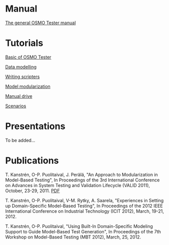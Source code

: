 # Manual #

[The general OSMO Tester manual](http://code.google.com/p/osmo/downloads/detail?name=osmo-guide.pdf&can=2&q=)

# Tutorials #

[Basic of OSMO Tester](http://code.google.com/p/osmo/downloads/detail?name=tutorial_basics.pdf&can=2&q=)

[Data modelling](http://code.google.com/p/osmo/downloads/detail?name=tutorial_data.pdf&can=2&q=)

[Writing scripters](http://code.google.com/p/osmo/downloads/detail?name=tutorial_scripter.pdf&can=2&q=)

[Model modularization](http://code.google.com/p/osmo/downloads/detail?name=tutorial_modularization.pdf&can=2&q=)

[Manual drive](http://code.google.com/p/osmo/downloads/detail?name=tutorial_manualdrive.pdf&can=2&q=)

[Scenarios](http://code.google.com/p/osmo/downloads/detail?name=tutorial_scenarios.pdf&can=2&q=)

# Presentations #

To be added...

# Publications #

T. Kanstrén, O-P. Puolitaival, J. Perälä, "An Approach to Modularization in Model-Based Testing", In Proceedings of the 3rd International Conference on Advances in System Testing and Validation Lifecycle (VALID 2011), October, 23-29, 2011. [PDF](http://www.thinkmind.org/download.php?articleid=valid_2011_1_20_40024)

T. Kanstrén, O-P. Puolitaival, V-M. Rytky, A. Saarela, "Experiences in Setting up Domain-Specific Model-Based Testing", In Proceedings of the 2012 IEEE International Conference on Industrial Technology (ICIT 2012), March, 19-21, 2012.

T. Kanstrén, O-P. Puolitaival, "Using Built-In Domain-Specific Modeling Support to Guide Model-Based Test Generation", In Proceedings of the 7th Workshop on Model-Based Testing (MBT 2012), March, 25, 2012.